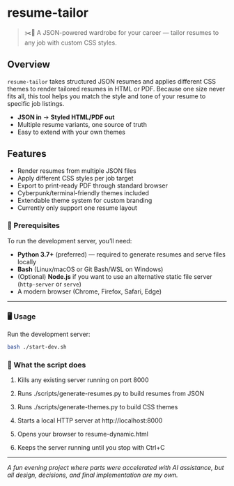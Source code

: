 # resume-tailor

> ✂️👔 A JSON-powered wardrobe for your career — tailor resumes to any job with custom CSS styles.

## Overview

`resume-tailor` takes structured JSON resumes and applies different CSS themes to render tailored resumes in HTML or PDF.
Because one size never fits all, this tool helps you match the style and tone of your resume to specific job listings.

- **JSON in** → **Styled HTML/PDF out**
- Multiple resume variants, one source of truth
- Easy to extend with your own themes

## Features

- Render resumes from multiple JSON files
- Apply different CSS styles per job target
- Export to print-ready PDF through standard browser
- Cyberpunk/terminal-friendly themes included
- Extendable theme system for custom branding
- Currently only support one resume layout

### 🔧 Prerequisites

To run the development server, you’ll need:

- **Python 3.7+** (preferred) — required to generate resumes and serve files locally
- **Bash** (Linux/macOS or Git Bash/WSL on Windows)
- (Optional) **Node.js** if you want to use an alternative static file server (`http-server` or `serve`)
- A modern browser (Chrome, Firefox, Safari, Edge)

---

### 🖥️ Usage

Run the development server:

```sh
bash ./start-dev.sh
```

### 🚀 What the script does

1. Kills any existing server running on port 8000

1. Runs ./scripts/generate-resumes.py to build resumes from JSON

1. Runs ./scripts/generate-themes.py to build CSS themes

1. Starts a local HTTP server at http://localhost:8000

1. Opens your browser to resume-dynamic.html

1. Keeps the server running until you stop with Ctrl+C

---

_A fun evening project where parts were accelerated with AI assistance,
but all design, decisions, and final implementation are my own._
